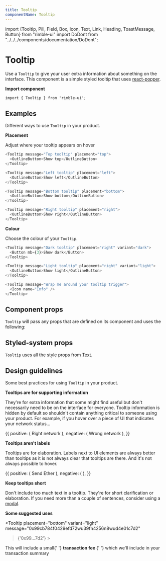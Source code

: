 ```yaml
---
title: Tooltip
componentName: Tooltip
---
```


import {Tooltip, Pill, Field, Box, Icon, Text, Link, Heading, ToastMessage, Button} from "rimble-ui"
import DoDont from "../../../components/documentation/DoDont";

# Tooltip

Use a `Tooltip` to give your user extra information about something on the interface. This component is a simple styled tooltip that uses [react-popper](https://github.com/d8660091/react-popper).

**Import component**

```
import { Tooltip } from 'rimble-ui';
```

## Examples

Different ways to use `Tooltip` in your product.

**Placement**

Adjust where your tooltip appears on hover

```js is=react-live
<Tooltip message="Top tooltip" placement="top">
  <OutlineButton>Show top</OutlineButton>
</Tooltip>
```

```js is=react-live
<Tooltip message="Left tooltip" placement="left">
  <OutlineButton>Show left</OutlineButton>
</Tooltip>
```

```js is=react-live
<Tooltip message="Bottom tooltip" placement="bottom">
  <OutlineButton>Show bottom</OutlineButton>
</Tooltip>
```

```js is=react-live
<Tooltip message="Right tooltip" placement="right">
  <OutlineButton>Show right</OutlineButton>
</Tooltip>
```

**Colour**

Choose the colour of your `Tooltip`.

```js is=react-live
<Tooltip message="Dark tooltip" placement="right" variant="dark">
  <Button mb={3}>Show dark</Button>
</Tooltip>
```

```js is=react-live
<Tooltip message="Light tooltip" placement="right" variant="light">
  <OutlineButton>Show light</OutlineButton>
</Tooltip>
```

```js is=react-live
<Tooltip message="Wrap me around your tooltip trigger">
  <Icon name="Info" />
</Tooltip>
```

## Component props

`Tooltip` will pass any props that are defined on its component and uses the following:

## Styled-system props

`Tooltip` uses all the style props from [Text](/components/rimble-ui/Text).

## Design guidelines

Some best practices for using `Tooltip` in your product.

**Tooltips are for supporting information**

They're for extra information that some might find useful but don't necessarily need to be on the interface for everyone. Tooltip information is hidden by default so shouldn't contain anything critical to someone using your product. For example, if you hover over a piece of UI that indicates your network status...

<DoDont>
  {{
    positive: (
    <Tooltip
              placement="right"
              variant="dark"
              message="You're on the Rinkeby network"
            >
              <Button.Text icon="Check">Right network</Button.Text>
            </Tooltip>
    ),
    negative: (
    <Tooltip
              placement="right"
              variant="dark"
              message="To use this dApp you must be on the Rinkeby network"
            >
              <Button.Text icon="Warning">Wrong network</Button.Text>
            </Tooltip>
    ),
  }}
</DoDont>

**Tooltips aren't labels**

Tooltips are for elaboration. Labels next to UI elements are always better than tooltips as it is not always clear that tooltips are there. And it's not always possible to hover.

<DoDont>
  {{
    positive: (
      <Tooltip
        placement="bottom"
        variant="light"
        message="This will start the transaction"
      >
        <Button.Outline icon="Send">Send Ether</Button.Outline>
      </Tooltip>
    ),
    negative: (
      <Tooltip placement="bottom" variant="light" message="Send Ether">
        <Button.Outline icon="Send" />
      </Tooltip>
    ),
  }}
</DoDont>

**Keep tooltips short**

Don't include too much text in a tooltip. They're for short clarification or elaboration. If you need more than a couple of sentences, consider using a [modal](/components/rimble-ui/Modal).

**Some suggested uses**

<Tooltip
placement="bottom"
variant="light"
message="0x99cb784f0429efd72wu39fn4256n8wud4e01c7d2"

> <Pill>{'0x99...7d2'}</Pill> > </Tooltip>

<Text mt={3}>
  This will include a small{' '}
  <Tooltip message="This pays for your transaction to be added to the blockchain">
    <strong>transaction fee </strong>
  </Tooltip>{' '}
   which we'll include in your transaction summary
</Text>
